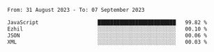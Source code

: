 <!--START_SECTION:waka-->

```txt
From: 31 August 2023 - To: 07 September 2023

JavaScript                   █████████████████████████   99.82 %
Ezhil                        ░░░░░░░░░░░░░░░░░░░░░░░░░   00.10 %
JSON                         ░░░░░░░░░░░░░░░░░░░░░░░░░   00.06 %
XML                          ░░░░░░░░░░░░░░░░░░░░░░░░░   00.03 %
```

<!--END_SECTION:waka-->
